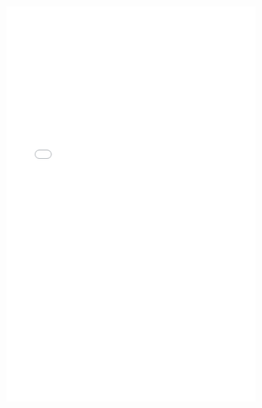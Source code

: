 <iframe src="/victorien-djontso-cv/svelte-3d-viewer/achievements" width="100%" height="800px" style="border:none;"></iframe>